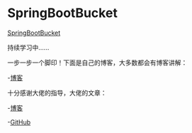 # SpringBootBucket
[SpringBootBucket](https://s3.ax1x.com/2021/01/06/sV4rBn.png)

持续学习中......

一步一步一个脚印！下面是自己的博客，大多数都会有博客讲解：

-[博客](https://luffy997.github.io/)

十分感谢大佬的指导，大佬的文章：

-[博客](https://www.xncoding.com/)

-[GitHub](https://github.com/yidao620c)

